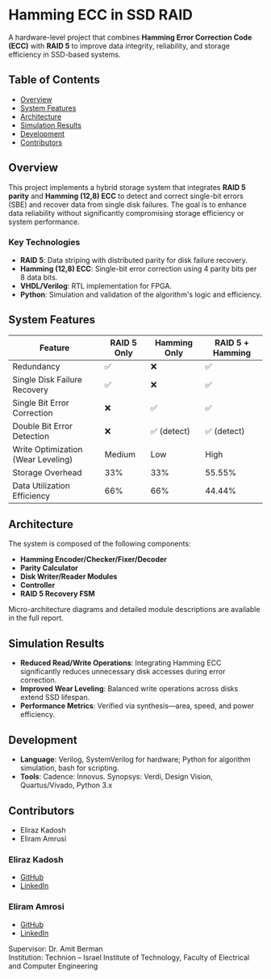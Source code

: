 # Hamming ECC in SSD RAID

A hardware-level project that combines **Hamming Error Correction Code (ECC)** with **RAID 5** to improve data integrity, reliability, and storage efficiency in SSD-based systems.

## Table of Contents
- [Overview](#overview)
- [System Features](#system-features)
- [Architecture](#architecture)
- [Simulation Results](#simulation-results)
- [Development](#development)
- [Contributors](#contributors)

## Overview
This project implements a hybrid storage system that integrates **RAID 5 parity** and **Hamming (12,8) ECC** to detect and correct single-bit errors (SBE) and recover data from single disk failures. The goal is to enhance data reliability without significantly compromising storage efficiency or system performance.

### Key Technologies
- **RAID 5**: Data striping with distributed parity for disk failure recovery.
- **Hamming (12,8) ECC**: Single-bit error correction using 4 parity bits per 8 data bits.
- **VHDL/Verilog**: RTL implementation for FPGA.
- **Python**: Simulation and validation of the algorithm's logic and efficiency.

## System Features
| Feature                          | RAID 5 Only | Hamming Only | RAID 5 + Hamming |
|----------------------------------|-------------|---------------|------------------|
| Redundancy                       | ✅           | ❌            | ✅                |
| Single Disk Failure Recovery     | ✅           | ❌            | ✅                |
| Single Bit Error Correction      | ❌           | ✅            | ✅                |
| Double Bit Error Detection       | ❌           | ✅ (detect)    | ✅ (detect)      |
| Write Optimization (Wear Leveling) | Medium      | Low           | High             |
| Storage Overhead                 | 33%         | 33%           | 55.55%           |
| Data Utilization Efficiency      | 66%         | 66%           | 44.44%           |

## Architecture
The system is composed of the following components:
- **Hamming Encoder/Checker/Fixer/Decoder**
- **Parity Calculator**
- **Disk Writer/Reader Modules**
- **Controller**
- **RAID 5 Recovery FSM**

Micro-architecture diagrams and detailed module descriptions are available in the full report.

## Simulation Results
- **Reduced Read/Write Operations**: Integrating Hamming ECC significantly reduces unnecessary disk accesses during error correction.
- **Improved Wear Leveling**: Balanced write operations across disks extend SSD lifespan.
- **Performance Metrics**: Verified via synthesis—area, speed, and power efficiency.

## Development
- **Language**: Verilog, SystemVerilog for hardware; Python for algorithm simulation, bash for scripting.
- **Tools**: Cadence: Innovus. Synopsys: Verdi, Design Vision, Quartus/Vivado, Python 3.x

## Contributors
- Eliraz Kadosh 
- Eliram Amrusi


### Eliraz Kadosh
- [GitHub](https://github.com/elirazkadosh)
- [LinkedIn](https://www.linkedin.com/in/eliraz-kadosh)

### Eliram Amrosi
- [GitHub](https://www.linkedin.com/in/eliram-amrusi-11b949258/)
- [LinkedIn](https://www.linkedin.com/in/eliramamrusi)


Supervisor: Dr. Amit Berman  
Institution: Technion – Israel Institute of Technology, Faculty of Electrical and Computer Engineering
